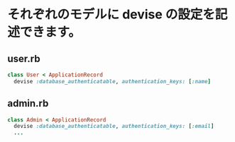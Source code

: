 # それぞれのモデルに devise の設定を記述できます。

## user.rb

```ruby
class User < ApplicationRecord
  devise :database_authenticatable, authentication_keys: [:name]
```

## admin.rb
```ruby
class Admin < ApplicationRecord
  devise :database_authenticatable, authentication_keys: [:email]
  ...
```
